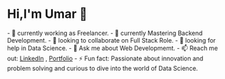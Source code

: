 <h1> Hi,I'm Umar 👋</h1>
- 🔭 currently working as Freelancer.
- 🌱 currently Mastering Backend Development.
- 👯 looking to collaborate on Full Stack Role.
- 🤔 looking for help in Data Science.
- 💬 Ask me about Web Developmemt.
- 📫 Reach me out: <a href="https://www.linkedin.com/in/ch-umar-aslam-b84686252">LinkedIn</a> , <a href="https://ch-umar-aslam.github.io/codebase/">Portfolio</a> 
- ⚡ Fun fact: Passionate about innovation and problem solving and curious to dive into the world of Data Science.
